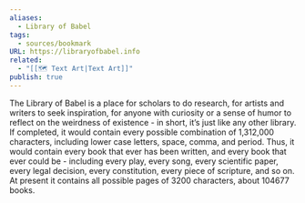 ```yaml
---
aliases:
  - Library of Babel
tags:
  - sources/bookmark
URL: https://libraryofbabel.info
related:
  - "[[🗺️ Text Art|Text Art]]"
publish: true
---
```


The Library of Babel is a place for scholars to do research, for artists and writers to seek inspiration, for anyone with curiosity or a sense of humor to reflect on the weirdness of existence - in short, it’s just like any other library. If completed, it would contain every possible combination of 1,312,000 characters, including lower case letters, space, comma, and period. Thus, it would contain every book that ever has been written, and every book that ever could be - including every play, every song, every scientific paper, every legal decision, every constitution, every piece of scripture, and so on. At present it contains all possible pages of 3200 characters, about 104677 books.